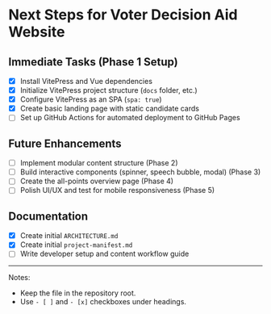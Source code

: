 # Next Steps for Voter Decision Aid Website

## Immediate Tasks (Phase 1 Setup)
- [x] Install VitePress and Vue dependencies
- [x] Initialize VitePress project structure (`docs` folder, etc.)
- [x] Configure VitePress as an SPA (`spa: true`)
- [x] Create basic landing page with static candidate cards
- [ ] Set up GitHub Actions for automated deployment to GitHub Pages

## Future Enhancements
- [ ] Implement modular content structure (Phase 2)
- [ ] Build interactive components (spinner, speech bubble, modal) (Phase 3)
- [ ] Create the all-points overview page (Phase 4)
- [ ] Polish UI/UX and test for mobile responsiveness (Phase 5)

## Documentation
- [x] Create initial `ARCHITECTURE.md`
- [x] Create initial `project-manifest.md`
- [ ] Write developer setup and content workflow guide

---

Notes:
- Keep the file in the repository root.
- Use `- [ ]` and `- [x]` checkboxes under headings.
